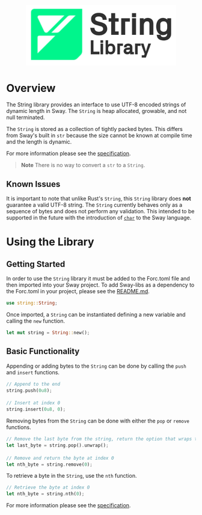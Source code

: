 <p align="center">
    <picture>
        <source media="(prefers-color-scheme: dark)" srcset=".docs/string-logo-dark-theme.png">
        <img alt="SwayApps logo" width="400px" src=".docs/string-logo-light-theme.png">
    </picture>
</p>

# Overview

The String library provides an interface to use UTF-8 encoded strings of dynamic length in Sway. The `String` is heap allocated, growable, and not null terminated.

The `String` is stored as a collection of tightly packed bytes. This differs from Sway's built in `str` because the size cannot be known at compile time and the length is dynamic. 

For more information please see the [specification](./SPECIFICATION.md).

> **Note** There is no way to convert a `str` to a `String`.

## Known Issues

It is important to note that unlike Rust's `String`, this `String` library does **not** guarantee a valid UTF-8 string. The `String` currently behaves only as a sequence of bytes and does not perform any validation. This intended to be supported in the future with the introduction of [`char`](https://github.com/FuelLabs/sway/issues/2937) to the Sway language.

# Using the Library

## Getting Started

In order to use the `String` library it must be added to the Forc.toml file and then imported into your Sway project. To add Sway-libs as a dependency to the Forc.toml in your project, please see the [README.md](../../../README.md).

```rust
use string::String;
```

Once imported, a `String` can be instantiated defining a new variable and calling the `new` function.

```rust
let mut string = String::new();
```

## Basic Functionality

Appending or adding bytes to the `String` can be done by calling the `push` and `insert` functions.

```rust
// Append to the end
string.push(0u8);

// Insert at index 0
string.insert(0u8, 0);
```

Removing bytes from the `String` can be done with either the `pop` or `remove` functions.

```rust
// Remove the last byte from the string, return the option that wraps the value and unwrap the byte
let last_byte = string.pop().unwrap();

// Remove and return the byte at index 0
let nth_byte = string.remove(0);
```

To retrieve a byte in the `String`, use the `nth` function.

```rust
// Retrieve the byte at index 0
let nth_byte = string.nth(0);
```

For more information please see the [specification](./SPECIFICATION.md).
